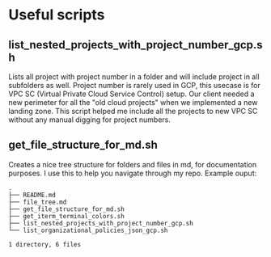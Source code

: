 # Useful scripts

## list_nested_projects_with_project_number_gcp.sh
Lists all project with project number in a folder and will include project in all subfolders as well.
Project number is rarely used in GCP, this usecase is for VPC SC (Virtual Private Cloud Service Control) setup.
Our client needed a new perimeter for all the "old cloud projects" when we implemented a new landing zone.
This script helped me include all the projects to new VPC SC without any manual digging for project numbers.
</br>
## get_file_structure_for_md.sh
Creates a nice tree structure for folders and files in md, for documentation purposes.
I use this to help you navigate through my repo. Example ouput:
```
.
├── README.md
├── file_tree.md
├── get_file_structure_for_md.sh
├── get_iterm_terminal_colors.sh
├── list_nested_projects_with_project_number_gcp.sh
└── list_organizational_policies_json_gcp.sh

1 directory, 6 files
```
</br>